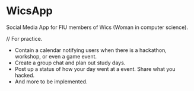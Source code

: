 # WicsApp
Social Media App for FIU members of Wics (Woman in computer science).

// For practice. 


- Contain a calendar notifying users when there is a hackathon, workshop, or even a game event.
- Create a group chat and plan out study days.
- Post up a status of how your day went at a event. Share what you hacked. 
- And more to be implemented.
